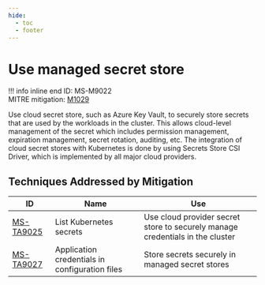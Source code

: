 ```yaml
---
hide:
  - toc
  - footer
---
```


# Use managed secret store

!!! info inline end
    ID: MS-M9022<br>
    MITRE mitigation: [M1029](https://attack.mitre.org/mitigations/M1029/)


Use cloud secret store, such as Azure Key Vault, to securely store secrets that are used by the workloads in the cluster. This allows cloud-level management of the secret which includes permission management, expiration management, secret rotation, auditing, etc. The integration of cloud secret stores with Kubernetes is done by using Secrets Store CSI Driver, which is implemented by all major cloud providers.


## Techniques Addressed by Mitigation

|ID|Name|Use|
|--|----------|-----------|
|[MS-TA9025](../techniques/List%20K8S%20secrets.md)|List Kubernetes secrets|Use cloud provider secret store to securely manage credentials in the cluster|
|[MS-TA9027](../techniques/Application%20credentials%20in%20configuration%20files.md)|Application credentials in configuration files|Store secrets securely in managed secret stores|
